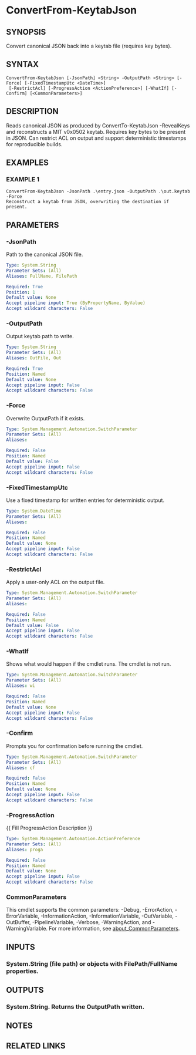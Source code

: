 ﻿---
external help file: STKeytab-help.xml
Module Name: Stkeytab
online version:
schema: 2.0.0
---

# ConvertFrom-KeytabJson

## SYNOPSIS
Convert canonical JSON back into a keytab file (requires key bytes).

## SYNTAX

```
ConvertFrom-KeytabJson [-JsonPath] <String> -OutputPath <String> [-Force] [-FixedTimestampUtc <DateTime>]
 [-RestrictAcl] [-ProgressAction <ActionPreference>] [-WhatIf] [-Confirm] [<CommonParameters>]
```

## DESCRIPTION
Reads canonical JSON as produced by ConvertTo-KeytabJson -RevealKeys and reconstructs
a MIT v0x0502 keytab.
Requires key bytes to be present in JSON.
Can restrict ACL on
output and support deterministic timestamps for reproducible builds.

## EXAMPLES

### EXAMPLE 1
```
ConvertFrom-KeytabJson -JsonPath .\entry.json -OutputPath .\out.keytab -Force
Reconstruct a keytab from JSON, overwriting the destination if present.
```

## PARAMETERS

### -JsonPath
Path to the canonical JSON file.

```yaml
Type: System.String
Parameter Sets: (All)
Aliases: FullName, FilePath

Required: True
Position: 1
Default value: None
Accept pipeline input: True (ByPropertyName, ByValue)
Accept wildcard characters: False
```

### -OutputPath
Output keytab path to write.

```yaml
Type: System.String
Parameter Sets: (All)
Aliases: OutFile, Out

Required: True
Position: Named
Default value: None
Accept pipeline input: False
Accept wildcard characters: False
```

### -Force
Overwrite OutputPath if it exists.

```yaml
Type: System.Management.Automation.SwitchParameter
Parameter Sets: (All)
Aliases:

Required: False
Position: Named
Default value: False
Accept pipeline input: False
Accept wildcard characters: False
```

### -FixedTimestampUtc
Use a fixed timestamp for written entries for deterministic output.

```yaml
Type: System.DateTime
Parameter Sets: (All)
Aliases:

Required: False
Position: Named
Default value: None
Accept pipeline input: False
Accept wildcard characters: False
```

### -RestrictAcl
Apply a user-only ACL on the output file.

```yaml
Type: System.Management.Automation.SwitchParameter
Parameter Sets: (All)
Aliases:

Required: False
Position: Named
Default value: False
Accept pipeline input: False
Accept wildcard characters: False
```

### -WhatIf
Shows what would happen if the cmdlet runs.
The cmdlet is not run.

```yaml
Type: System.Management.Automation.SwitchParameter
Parameter Sets: (All)
Aliases: wi

Required: False
Position: Named
Default value: None
Accept pipeline input: False
Accept wildcard characters: False
```

### -Confirm
Prompts you for confirmation before running the cmdlet.

```yaml
Type: System.Management.Automation.SwitchParameter
Parameter Sets: (All)
Aliases: cf

Required: False
Position: Named
Default value: None
Accept pipeline input: False
Accept wildcard characters: False
```

### -ProgressAction
{{ Fill ProgressAction Description }}

```yaml
Type: System.Management.Automation.ActionPreference
Parameter Sets: (All)
Aliases: proga

Required: False
Position: Named
Default value: None
Accept pipeline input: False
Accept wildcard characters: False
```

### CommonParameters
This cmdlet supports the common parameters: -Debug, -ErrorAction, -ErrorVariable, -InformationAction, -InformationVariable, -OutVariable, -OutBuffer, -PipelineVariable, -Verbose, -WarningAction, and -WarningVariable. For more information, see [about_CommonParameters](http://go.microsoft.com/fwlink/?LinkID=113216).

## INPUTS

### System.String (file path) or objects with FilePath/FullName properties.
## OUTPUTS

### System.String. Returns the OutputPath written.
## NOTES

## RELATED LINKS
